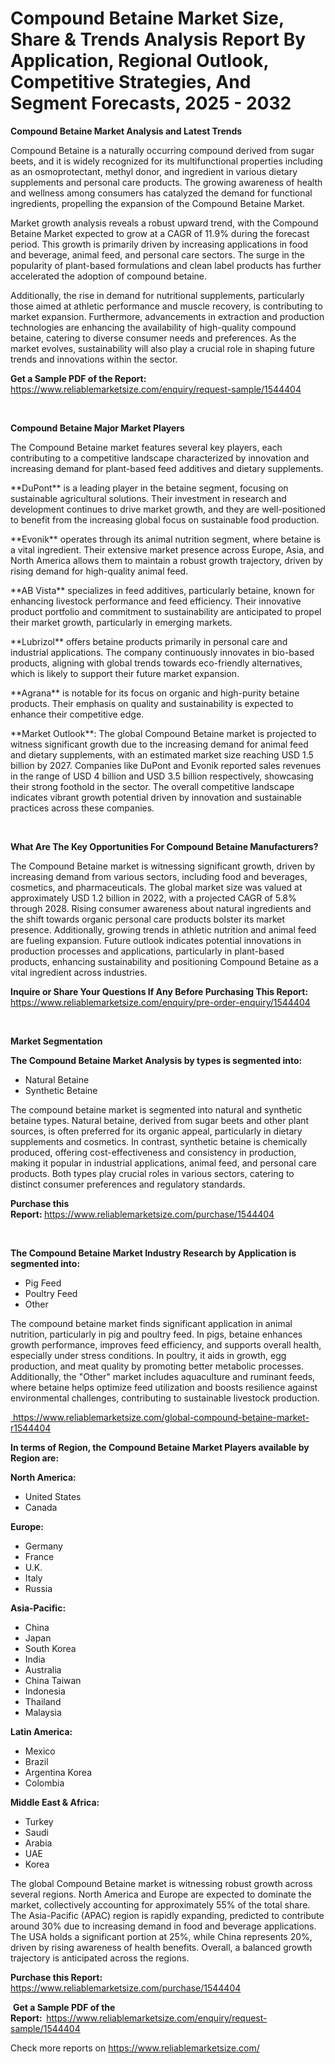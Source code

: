 <p><h1>Compound Betaine Market Size, Share & Trends Analysis Report By Application, Regional Outlook, Competitive Strategies, And Segment Forecasts, 2025 - 2032</h1></p><p><strong>Compound Betaine Market Analysis and Latest Trends</strong></p>
<p><p>Compound Betaine is a naturally occurring compound derived from sugar beets, and it is widely recognized for its multifunctional properties including as an osmoprotectant, methyl donor, and ingredient in various dietary supplements and personal care products. The growing awareness of health and wellness among consumers has catalyzed the demand for functional ingredients, propelling the expansion of the Compound Betaine Market.</p><p>Market growth analysis reveals a robust upward trend, with the Compound Betaine Market expected to grow at a CAGR of 11.9% during the forecast period. This growth is primarily driven by increasing applications in food and beverage, animal feed, and personal care sectors. The surge in the popularity of plant-based formulations and clean label products has further accelerated the adoption of compound betaine. </p><p>Additionally, the rise in demand for nutritional supplements, particularly those aimed at athletic performance and muscle recovery, is contributing to market expansion. Furthermore, advancements in extraction and production technologies are enhancing the availability of high-quality compound betaine, catering to diverse consumer needs and preferences. As the market evolves, sustainability will also play a crucial role in shaping future trends and innovations within the sector.</p></p>
<p><strong>Get a Sample PDF of the Report:&nbsp;</strong> <a href="https://www.reliablemarketsize.com/enquiry/request-sample/1544404?utm_campaign=2115&utm_medium=2&utm_source=Github&utm_content=ia&utm_term=01022025&utm_id=compound-betaine">https://www.reliablemarketsize.com/enquiry/request-sample/1544404</a></p>
<p>&nbsp;</p>
<p><strong>Compound Betaine Major Market Players</strong></p>
<p><p>The Compound Betaine market features several key players, each contributing to a competitive landscape characterized by innovation and increasing demand for plant-based feed additives and dietary supplements. </p><p>**DuPont** is a leading player in the betaine segment, focusing on sustainable agricultural solutions. Their investment in research and development continues to drive market growth, and they are well-positioned to benefit from the increasing global focus on sustainable food production.</p><p>**Evonik** operates through its animal nutrition segment, where betaine is a vital ingredient. Their extensive market presence across Europe, Asia, and North America allows them to maintain a robust growth trajectory, driven by rising demand for high-quality animal feed.</p><p>**AB Vista** specializes in feed additives, particularly betaine, known for enhancing livestock performance and feed efficiency. Their innovative product portfolio and commitment to sustainability are anticipated to propel their market growth, particularly in emerging markets.</p><p>**Lubrizol** offers betaine products primarily in personal care and industrial applications. The company continuously innovates in bio-based products, aligning with global trends towards eco-friendly alternatives, which is likely to support their future market expansion.</p><p>**Agrana** is notable for its focus on organic and high-purity betaine products. Their emphasis on quality and sustainability is expected to enhance their competitive edge.</p><p>**Market Outlook**: The global Compound Betaine market is projected to witness significant growth due to the increasing demand for animal feed and dietary supplements, with an estimated market size reaching USD 1.5 billion by 2027. Companies like DuPont and Evonik reported sales revenues in the range of USD 4 billion and USD 3.5 billion respectively, showcasing their strong foothold in the sector. The overall competitive landscape indicates vibrant growth potential driven by innovation and sustainable practices across these companies.</p></p>
<p>&nbsp;</p>
<p><strong>What Are The Key Opportunities For Compound Betaine Manufacturers?</strong></p>
<p><p>The Compound Betaine market is witnessing significant growth, driven by increasing demand from various sectors, including food and beverages, cosmetics, and pharmaceuticals. The global market size was valued at approximately USD 1.2 billion in 2022, with a projected CAGR of 5.8% through 2028. Rising consumer awareness about natural ingredients and the shift towards organic personal care products bolster its market presence. Additionally, growing trends in athletic nutrition and animal feed are fueling expansion. Future outlook indicates potential innovations in production processes and applications, particularly in plant-based products, enhancing sustainability and positioning Compound Betaine as a vital ingredient across industries.</p></p>
<p><strong>Inquire or Share Your Questions If Any Before Purchasing This Report:</strong> <a href="https://www.reliablemarketsize.com/enquiry/pre-order-enquiry/1544404?utm_campaign=2115&utm_medium=2&utm_source=Github&utm_content=ia&utm_term=01022025&utm_id=compound-betaine">https://www.reliablemarketsize.com/enquiry/pre-order-enquiry/1544404</a></p>
<p>&nbsp;</p>
<p><strong>Market Segmentation</strong></p>
<p><strong>The Compound Betaine Market Analysis by types is segmented into:</strong></p>
<p><ul><li>Natural Betaine</li><li>Synthetic Betaine</li></ul></p>
<p><p>The compound betaine market is segmented into natural and synthetic betaine types. Natural betaine, derived from sugar beets and other plant sources, is often preferred for its organic appeal, particularly in dietary supplements and cosmetics. In contrast, synthetic betaine is chemically produced, offering cost-effectiveness and consistency in production, making it popular in industrial applications, animal feed, and personal care products. Both types play crucial roles in various sectors, catering to distinct consumer preferences and regulatory standards.</p></p>
<p><strong>Purchase this Report:&nbsp;</strong><a href="https://www.reliablemarketsize.com/purchase/1544404?utm_campaign=2115&utm_medium=2&utm_source=Github&utm_content=ia&utm_term=01022025&utm_id=compound-betaine">https://www.reliablemarketsize.com/purchase/1544404</a></p>
<p>&nbsp;</p>
<p><strong>The Compound Betaine Market Industry Research by Application is segmented into:</strong></p>
<p><ul><li>Pig Feed</li><li>Poultry Feed</li><li>Other</li></ul></p>
<p><p>The compound betaine market finds significant application in animal nutrition, particularly in pig and poultry feed. In pigs, betaine enhances growth performance, improves feed efficiency, and supports overall health, especially under stress conditions. In poultry, it aids in growth, egg production, and meat quality by promoting better metabolic processes. Additionally, the "Other" market includes aquaculture and ruminant feeds, where betaine helps optimize feed utilization and boosts resilience against environmental challenges, contributing to sustainable livestock production.</p></p>
<p><a href="https://www.reliablemarketsize.com/global-compound-betaine-market-r1544404?utm_campaign=2115&utm_medium=2&utm_source=Github&utm_content=ia&utm_term=01022025&utm_id=compound-betaine">&nbsp;https://www.reliablemarketsize.com/global-compound-betaine-market-r1544404</a></p>
<p><strong>In terms of Region, the Compound Betaine Market Players available by Region are:</strong></p>
<p>
    <p> <strong> North America: </strong>
        <ul>
            <li>United States</li>
            <li>Canada</li>
        </ul>
        </p> 
    <p> <strong> Europe: </strong>
        <ul>
            <li>Germany</li>
            <li>France</li>
            <li>U.K.</li>
            <li>Italy</li>
            <li>Russia</li>
        </ul>
        </p> 
    <p> <strong> Asia-Pacific: </strong>
        <ul>
            <li>China</li>
            <li>Japan</li>
            <li>South Korea</li>
            <li>India</li>
            <li>Australia</li>
            <li>China Taiwan</li>
            <li>Indonesia</li>
            <li>Thailand</li>
            <li>Malaysia</li>
        </ul>
        </p> 
    <p> <strong> Latin America: </strong>
        <ul>
            <li>Mexico</li>
            <li>Brazil</li>
            <li>Argentina Korea</li>
            <li>Colombia</li>
        </ul>
        </p> 
    <p> <strong> Middle East & Africa: </strong>
        <ul>
            <li>Turkey</li>
            <li>Saudi</li>
            <li>Arabia</li>
            <li>UAE</li>
            <li>Korea</li>
        </ul>
    </p>
    </p>
<p><p>The global Compound Betaine market is witnessing robust growth across several regions. North America and Europe are expected to dominate the market, collectively accounting for approximately 55% of the total share. The Asia-Pacific (APAC) region is rapidly expanding, predicted to contribute around 30% due to increasing demand in food and beverage applications. The USA holds a significant portion at 25%, while China represents 20%, driven by rising awareness of health benefits. Overall, a balanced growth trajectory is anticipated across the regions.</p></p>
<p><strong>Purchase this Report: </strong><a href="https://www.reliablemarketsize.com/purchase/1544404?utm_campaign=2115&utm_medium=2&utm_source=Github&utm_content=ia&utm_term=01022025&utm_id=compound-betaine">https://www.reliablemarketsize.com/purchase/1544404</a></p>
<p>&nbsp;<strong>Get a Sample PDF of the Report:&nbsp;&nbsp;</strong><a href="https://www.reliablemarketsize.com/enquiry/request-sample/1544404?utm_campaign=2115&utm_medium=2&utm_source=Github&utm_content=ia&utm_term=01022025&utm_id=compound-betaine">https://www.reliablemarketsize.com/enquiry/request-sample/1544404</a></p>
<p><strong></strong></p>
<p>Check more reports on <a href="https://www.reliablemarketsize.com/?utm_campaign=2115&utm_medium=2&utm_source=Github&utm_content=ia&utm_term=01022025&utm_id=compound-betaine">https://www.reliablemarketsize.com/</a></p>